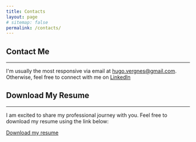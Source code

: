 ```yaml
---
title: Contacts
layout: page
# sitemap: false
permalink: /contacts/
---
```


## Contact Me
---

I'm usually the most responsive via email at [hugo.vergnes@gmail.com](mailto:hugo.vergnes@gmail.com).  
Otherwise, feel free to connect with me on [LinkedIn](https://www.linkedin.com/in/hugo-vergnes-03a016162/)

## Download My Resume
---

I am excited to share my professional journey with you. Feel free to download my resume using the link below:

<a href="javascript:void(0);" onclick="downloadFile('/assets/download/resume.pdf')">Download my resume</a>